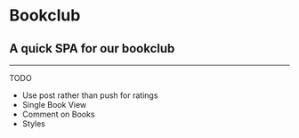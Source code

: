 # Bookclub

## A quick SPA for our bookclub

---

TODO

- Use post rather than push for ratings
- Single Book View
- Comment on Books
- Styles
